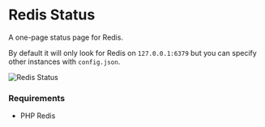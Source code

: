 Redis Status
===

A one-page status page for Redis.

By default it will only look for Redis on `127.0.0.1:6379` but you can specify other instances with `config.json`.

![Redis Status](http://i.imgur.com/JqN78wA.png)

### Requirements
* PHP Redis
